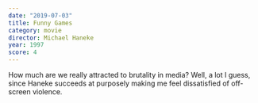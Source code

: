 ```yaml
---
date: "2019-07-03"
title: Funny Games
category: movie
director: Michael Haneke
year: 1997
score: 4
---
```


How much are we really attracted to brutality in media? Well, a lot I guess, since Haneke succeeds at purposely making me feel dissatisfied of off-screen violence.
